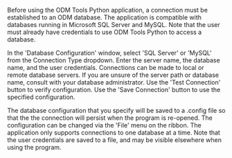 Before using the ODM Tools Python application, a connection must be established to an ODM database. The application is compatible with databases running in Microsoft SQL Server and MySQL. Note that the user must already have credentials to use ODM Tools Python to access a database. 

In the 'Database Configuration' window, select 'SQL Server' or 'MySQL' from the Connection Type dropdown. Enter the server name, the database name, and the user credentials. Connections can be made to local or remote database servers. If you are unsure of the server path or database name, consult with your database administrator. Use the 'Test Connection' button to verify configuration. Use the 'Save Connection' button to use the specified configuration.

The database configuration that you specify will be saved to a .config file so that the the connection will persist when the program is re-opened. The configuration can be changed via the 'File' menu on the ribbon. The application only supports connections to one database at a time. Note that the user credentials are saved to a file, and may be visible elsewhere when using the program.
